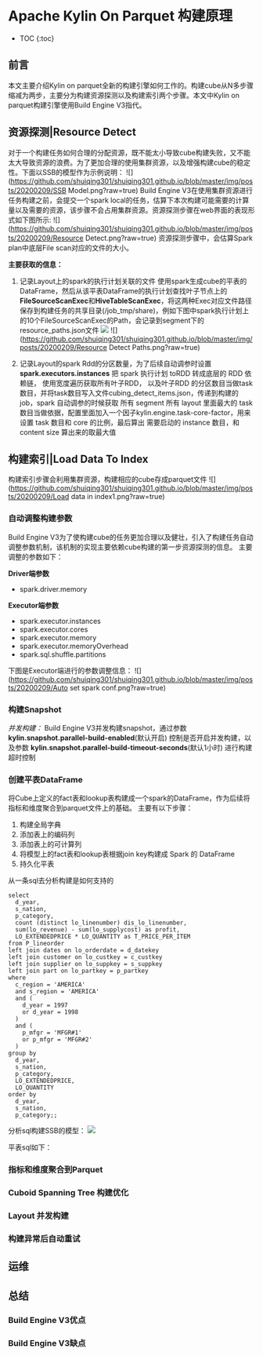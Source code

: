 # Apache Kylin On Parquet 构建原理
- TOC
{:toc}
## 前言
本文主要介绍Kylin on parquet全新的构建引擎如何工作的。构建cube从N多步骤缩减为两步，主要分为构建资源探测以及构建索引两个步骤。本文中Kylin on parquet构建引擎使用Build Engine V3指代。

## 资源探测|Resource Detect
对于一个构建任务如何合理的分配资源，既不能太小导致cube构建失败，又不能太大导致资源的浪费。为了更加合理的使用集群资源，以及增强构建cube的稳定性。下面以SSB的模型作为示例说明：
![](https://github.com/shuiqing301/shuiqing301.github.io/blob/master/img/posts/20200209/SSB Model.png?raw=true)
Build Engine V3在使用集群资源进行任务构建之前，会提交一个spark local的任务，估算下本次构建可能需要的计算量以及需要的资源，该步骤不会占用集群资源。资源探测步骤在web界面的表现形式如下图所示:
![](https://github.com/shuiqing301/shuiqing301.github.io/blob/master/img/posts/20200209/Resource Detect.png?raw=true)
资源探测步骤中，会估算Spark plan中底层File scan对应的文件的大小。

**主要获取的信息：**
1. 记录Layout上的spark的执行计划关联的文件
   使用spark生成cube的平表的DataFrame，然后从该平表DataFrame的执行计划查找叶子节点上的**FileSourceScanExec**和**HiveTableScanExec**，将这两种Exec对应文件路径保存到构建任务的共享目录(/job_tmp/share)，例如下图中spark执行计划上的10个FileSourceScanExec的Path，会记录到segment下的resource_paths.json文件
![](https://github.com/shuiqing301/shuiqing301.github.io/blob/master/img/posts/20200209/SSB_leafs.png?raw=true)
![](https://github.com/shuiqing301/shuiqing301.github.io/blob/master/img/posts/20200209/Resource Detect Paths.png?raw=true)

2. 记录Layout的spark Rdd的分区数量，为了后续自动调参时设置**spark.executors.instances**
   把 spark 执行计划 toRDD 转成底层的 RDD 依赖链， 使用宽度遍历获取所有叶子RDD， 以及叶子RDD 的分区数目当做task 数目，并将task数目写入文件cubing_detect_items.json，传递到构建的job，spark 自动调参的时候获取 所有 segment 所有 layout 里面最大的 task 数目当做依据，配置里面加入一个因子kylin.engine.task-core-factor，用来设置 task 数目和 core 的比例，最后算出 需要启动的 instance 数目，和 content size 算出来的取最大值

## 构建索引|Load Data To Index
构建索引步骤会利用集群资源，构建相应的cube存成parquet文件
![](https://github.com/shuiqing301/shuiqing301.github.io/blob/master/img/posts/20200209/Load data in index1.png?raw=true)

### 自动调整构建参数
Build Engine V3为了使构建cube的任务更加合理以及健壮，引入了构建任务自动调整参数机制，该机制的实现主要依赖cube构建的第一步资源探测的信息。
主要调整的参数如下：

**Driver端参数**
* spark.driver.memory

**Executor端参数**
* spark.executor.instances
* spark.executor.cores
* spark.executor.memory
* spark.executor.memoryOverhead
* spark.sql.shuffle.partitions

下图是Executor端进行的参数调整信息：
![](https://github.com/shuiqing301/shuiqing301.github.io/blob/master/img/posts/20200209/Auto set spark conf.png?raw=true)

### 构建Snapshot
*并发构建：*
    Build Engine V3并发构建snapshot，通过参数 **kylin.snapshot.parallel-build-enabled**(默认开启) 控制是否开启并发构建，以及参数 **kylin.snapshot.parallel-build-timeout-seconds**(默认1小时) 进行构建超时控制

### 创建平表DataFrame
将Cube上定义的fact表和lookup表构建成一个spark的DataFrame，作为后续将指标和维度聚合到parquet文件上的基础。
主要有以下步骤：

1. 构建全局字典
2. 添加表上的编码列
3. 添加表上的可计算列
4. 将模型上的fact表和lookup表根据join key构建成 Spark 的 DataFrame
5. 持久化平表

从一条sql去分析构建是如何支持的
```
select
  d_year,
  s_nation,
  p_category,
  count (distinct lo_linenumber) dis_lo_linenumber,
  sum(lo_revenue) - sum(lo_supplycost) as profit,
  LO_EXTENDEDPRICE * LO_QUANTITY as T_PRICE_PER_ITEM
from P_lineorder
left join dates on lo_orderdate = d_datekey
left join customer on lo_custkey = c_custkey
left join supplier on lo_suppkey = s_suppkey
left join part on lo_partkey = p_partkey
where
  c_region = 'AMERICA'
  and s_region = 'AMERICA'
  and (
    d_year = 1997
    or d_year = 1998
  )
  and (
    p_mfgr = 'MFGR#1'
    or p_mfgr = 'MFGR#2'
  )
group by
  d_year,
  s_nation,
  p_category,
  LO_EXTENDEDPRICE,
  LO_QUANTITY
order by
  d_year,
  s_nation,
  p_category;;
```

分析sql构建SSB的模型：
![](https://github.com/shuiqing301/shuiqing301.github.io/blob/master/img/posts/20200209/SSB_MODEL.png?raw=true)

平表sql如下：


### 指标和维度聚合到Parquet

### Cuboid Spanning Tree 构建优化

### Layout 并发构建

### 构建异常后自动重试

## 运维

## 总结
### Build Engine V3优点
### Build Engine V3缺点